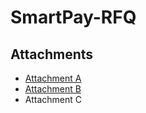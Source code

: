 # SmartPay-RFQ

## Attachments
- [Attachment A](https://github.com/GSA/SmartPay-RFQ/blob/main/Attachment%20A_Security%20and%20Privacy%20Requirements%20for%20IT%20Acquisition%20Efforts%20CIO-IT%20Security-09-48.pdf)
- [Attachment B](https://github.com/GSA/SmartPay-RFQ/blob/main/Attachment%20B_Managing%20Enterprise%20Cybersecurity%20Risk%20CIO-IT%20Security-06-30.pdf)
- Attachment C
